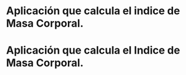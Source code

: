 # Aplicación que calcula el indice de Masa Corporal.
# Aplicación que calcula el Indice de Masa Corporal.
